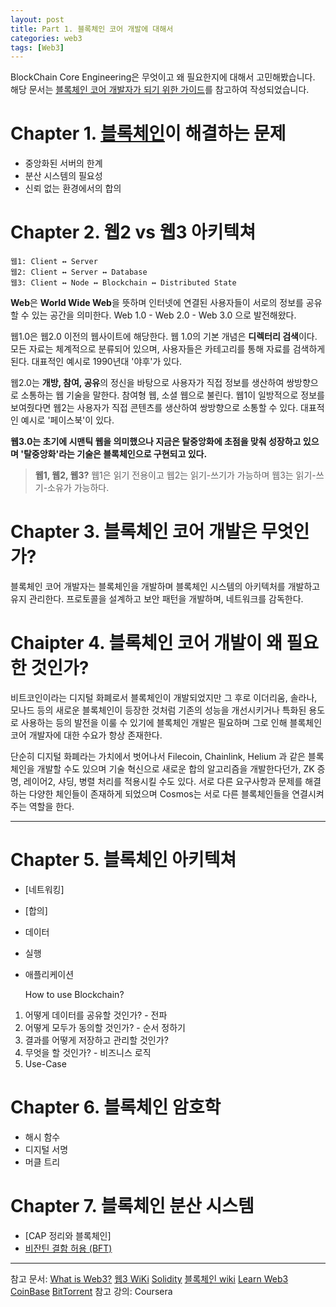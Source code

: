 ```yaml
---
layout: post
title: Part 1. 블록체인 코어 개발에 대해서 
categories: web3
tags: [Web3]
---
```

BlockChain Core Engineering은 무엇이고 왜 필요한지에 대해서 고민해봤습니다.
해당 문서는 [블록체인 코어 개발자가 되기 위한 가이드](https://bharvest.notion.site/B-Harvest-22cc1352439b80f4bcbdc24103c2d07b)를 참고하여 작성되었습니다.

# Chapter 1. [블록체인](https://devjzen.github.io/web3/2025/07/19/%EB%B8%94%EB%A1%9D%EC%B2%B4%EC%9D%B8.html)이 해결하는 문제

- 중앙화된 서버의 한계
- 분산 시스템의 필요성
- 신뢰 없는 환경에서의 합의

# Chapter 2. 웹2 vs 웹3 아키텍쳐

    웹1: Client ↔ Server
	웹2: Client ↔ Server ↔ Database
	웹3: Client ↔ Node ↔ Blockchain ↔ Distributed State

**Web**은 **World Wide Web**을 뜻하며 인터넷에 연결된 사용자들이 서로의 정보를 공유할 수 있는 공간을 의미한다. Web 1.0 - Web 2.0 - Web 3.0 으로 발전해왔다.

웹1.0은 웹2.0 이전의 웹사이트에 해당한다. 웹 1.0의 기본 개념은 **디렉터리 검색**이다. 모든 자료는 체계적으로 분류되어 있으며, 사용자들은 카테고리를 통해 자료를 검색하게 된다. 대표적인 예시로 1990년대 '야후'가 있다.

웹2.0는 **개방, 참여, 공유**의 정신을 바탕으로 사용자가 직접 정보를 생산하여 쌍방향으로 소통하는 웹 기술을 말한다. 참여형 웹, 소셜 웹으로 불린다. 웹1이 일방적으로 정보를 보여줬다면 웹2는 사용자가 직접 콘텐츠를 생산하여 쌍방향으로 소통할 수 있다. 대표적인 예시로 '페이스북'이 있다.

**웹3.0는 초기에 시맨틱 웹을 의미했으나 지금은 탈중앙화에 초점을 맞춰 성장하고 있으며 '탈중앙화'라는 기술은 블록체인으로 구현되고 있다.**

> **웹1, 웹2, 웹3?**
> 웹1은 읽기 전용이고
> 웹2는 읽기-쓰기가 가능하며
> 웹3는 읽기-쓰기-소유가 가능하다.

# Chapter 3. 블록체인 코어 개발은 무엇인가?

블록체인 코어 개발자는 블록체인을 개발하며 블록체인 시스템의 아키텍처를 개발하고 유지 관리한다. 프로토콜을 설계하고 보안 패턴을 개발하며, 네트워크를 감독한다.

# Chaipter 4. 블록체인 코어 개발이 왜 필요한 것인가?

비트코인이라는 디지털 화폐로서 블록체인이 개발되었지만 그 후로 이더리움, 솔라나, 모나드 등의 새로운 블록체인이 등장한 것처럼 기존의 성능을 개선시키거나 특화된 용도로 사용하는 등의 발전을 이룰 수 있기에 블록체인 개발은 필요하며 그로 인해 블록체인 코어 개발자에 대한 수요가 항상 존재한다.

단순히 디지털 화폐라는 가치에서 벗어나서 Filecoin, Chainlink, Helium 과 같은 블록체인을 개발할 수도 있으며 기술 혁신으로 새로운 합의 알고리즘을 개발한다던가, ZK 증명, 레이어2, 샤딩, 병렬 처리를 적용시킬 수도 있다. 서로 다른 요구사항과 문제를 해결하는 다양한 체인들이 존재하게 되었으며 Cosmos는 서로 다른 블록체인들을 연결시켜주는 역할을 한다.

---

# Chapter 5. 블록체인 아키텍쳐

- [네트워킹]
- [합의]
- 데이터
- 실행
- 애플리케이션

  How to use Blockchain?

1. 어떻게 데이터를 공유할 것인가? - 전파
2. 어떻게 모두가 동의할 것인가? - 순서 정하기
3. 결과를 어떻게 저장하고 관리할 것인가?
4. 무엇을 할 것인가? - 비즈니스 로직
5. Use-Case

# Chapter 6. 블록체인 암호학

- 해시 함수
- 디지털 서명
- 머클 트리

# Chapter 7. 블록체인 분산 시스템

- [CAP 정리와 블록체인]
- [비잔틴 결함 허용 (BFT)]()

---

참고 문서: [What is Web3?](https://ethereum.org/ko/web3/) [웹3 WiKi](https://ko.wikipedia.org/wiki/%EC%9B%B93) [Solidity](https://docs.soliditylang.org/en/v0.8.12/introduction-to-smart-contracts.html) [블록체인 wiki](https://ko.wikipedia.org/wiki/%EB%B8%94%EB%A1%9D%EC%B2%B4%EC%9D%B8) [Learn Web3](https://learn.metamask.io/ko/overview) [CoinBase](https://www.coinbase.com/learn/crypto-glossary/what-are-layer-3-blockchains-and-what-is-the-difference-with-layer-2-blockchains) [BitTorrent](https://github.com/bittorrent)
참고 강의: Coursera
